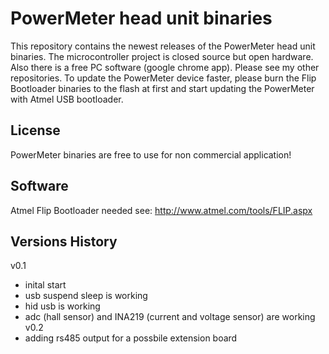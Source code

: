PowerMeter head unit binaries
==============

This repository contains the newest releases of the PowerMeter head unit binaries.
The microcontroller project is closed source but open hardware. Also there is a free PC software (google chrome app). Please see my other repositories.
To update the PowerMeter device faster, please burn the Flip Bootloader binaries to the flash at first and start updating the PowerMeter with Atmel USB bootloader.

License
--------------
PowerMeter binaries are free to use for non commercial application!

Software
--------------
Atmel Flip Bootloader needed
see: http://www.atmel.com/tools/FLIP.aspx

Versions History
--------------
v0.1
- inital start
- usb suspend sleep is working
- hid usb is working
- adc (hall sensor) and INA219 (current and voltage sensor) are working
v0.2
- adding rs485 output for a possbile extension board